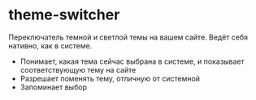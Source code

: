 # theme-switcher

Переключатель темной и светлой темы на вашем сайте. Ведёт себя нативно, как в системе.
- Понимает, какая тема сейчас выбрана в системе, и показывает соответствующую тему на сайте
- Разрешает поменять тему, отличную от системной
- Запоминает выбор
